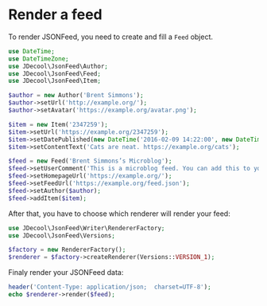 Render a feed
=============

To render JSONFeed, you need to create and fill a `Feed` object.

```php
use DateTime;
use DateTimeZone;
use JDecool\JsonFeed\Author;
use JDecool\JsonFeed\Feed;
use JDecool\JsonFeed\Item;

$author = new Author('Brent Simmons');
$author->setUrl('http://example.org/');
$author->setAvatar('https://example.org/avatar.png');

$item = new Item('2347259');
$item->setUrl('https://example.org/2347259');
$item->setDatePublished(new DateTime('2016-02-09 14:22:00', new DateTimeZone('+0200')));
$item->setContentText('Cats are neat. https://example.org/cats');

$feed = new Feed('Brent Simmons’s Microblog');
$feed->setUserComment('This is a microblog feed. You can add this to your feed reader using the following URL: https://example.org/feed.json');
$feed->setHomepageUrl('https://example.org/');
$feed->setFeedUrl('https://example.org/feed.json');
$feed->setAuthor($author);
$feed->addItem($item);
```

After that, you have to choose which renderer will render your feed:

```php
use JDecool\JsonFeed\Writer\RendererFactory;
use JDecool\JsonFeed\Versions;

$factory = new RendererFactory();
$renderer = $factory->createRenderer(Versions::VERSION_1);
```

Finaly render your JSONFeed data:

```php
header('Content-Type: application/json;  charset=UTF-8');
echo $renderer->render($feed);
```
